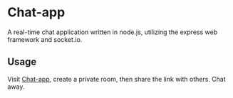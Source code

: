 # Chat-app

A real-time chat application written in node.js, utilizing the express web framework and socket.io.

## Usage

Visit [Chat-app](http://chatr-app.herokuapp.com), create a private room, then share the link with others. Chat away.